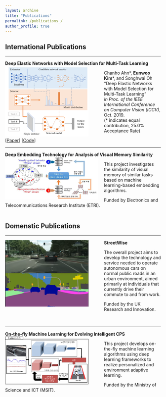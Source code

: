 ```yaml
---
layout: archive
title: "Publications"
permalink: /publications_/
author_profile: true
---
```


## International Publications
-----
**Deep Elastic Networks with Model Selection for Multi-Task Learning** 
<img src='/images/DEN.png' width="270" align="left" style="margin-right:50px">      
   
   Chanho Ahn\*, **Eunwoo Kim**\*, and Songhwai Oh     
   “Deep Elastic Networks with Model Selection for Multi-Task Learning”    
   *in Proc. of the IEEE International Conference on Computer Vision (ICCV)*, Oct. 2019.       
   (\* indicates  equal contribution, 25.0% Acceptance Rate)

   [[Paper](https://arxiv.org/abs/1909.04860)] [[Code](https://github.com/rllab-snu/Deep-Elastic-Network)]

-----
**Deep Embedding Technology for Analysis of Visual Memory Similarity** 
<img src='/images/etri.PNG' width="300" align="left" style="margin-right:20px">    

   This project investigates the similarity of visual memory of similar tasks 
   based on machine learning-based embedding algorithms.     
   
   Funded by Electronics and Telecommunications Research Institute (ETRI).<br/><br/>

   
## Domenstic Publications
   
-----
**StreetWise**
<img src='/images/streetwise3.png' width="270" align="left" style="margin-right:50px">    
   
   The overall project aims to develop the technology and service needed to operate
   autonomous cars on normal public roads in an urban environment, aimed primarily
   at individuals that currently drive their commute to and from work.
   
   Funded by the UK Research and Innovation.<br/><br/><br/>
  
-----
**On-the-fly Machine Learning for Evolving Intelligent CPS**
<img src='/images/otfml.png' width="270" align="left" style="margin-right:50px">       
   
   This project develops on-the-fly machine learning algorithms using deep learning
   frameworks to realize personalized and environment adaptive learning.
   
   Funded by the Ministry of Science and ICT (MSIT).<br/><br/> 
  

